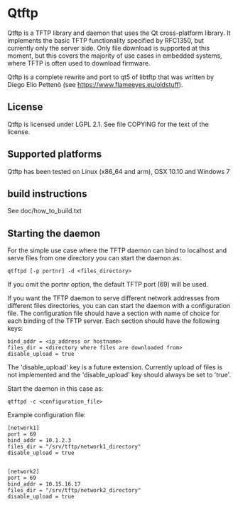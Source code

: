 # Qtftp

Qtftp is a TFTP library and daemon that uses the Qt cross-platform library.
It implements the basic TFTP functionality specified by RFC1350, but currently only the server side.
Only file download is supported at this moment, but this covers the majority of use cases in embedded systems, where TFTP is often used to download firmware.

Qtftp is a complete rewrite and port to qt5 of libtftp that was written by Diego Elio Pettenò (see https://www.flameeyes.eu/oldstuff).

## License
Qtftp is licensed under LGPL 2.1. See file COPYING for the text of the license.

## Supported platforms
Qtftp has been tested on Linux (x86_64 and arm), OSX 10.10 and Windows 7

## build instructions
See doc/how_to_build.txt

## Starting the daemon
For the simple use case where the TFTP daemon can bind to localhost and serve files from one directory you can start the daemon as:

```qtftpd [-p portnr] -d <files_directory>```

If you omit the portnr option, the default TFTP port (69) will be used.

If you want the TFTP daemon to serve different network addresses from different files directories, you can can start the daemon with a configuration file.
The configuration file should have a section with name of choice for each binding of the TFTP server. Each section should have the following keys:

```port = <portnr>
bind_addr = <ip_address or hostname>
files_dir = <directory where files are downloaded from>
disable_upload = true
```
The 'disable_upload' key is a future extension. Currently upload of files is not implemented and the 'disable_upload' key should always be set to 'true'.

Start the daemon in this case as:

```qtftpd -c <configuration_file>```

Example configuration file:


```
[network1]
port = 69
bind_addr = 10.1.2.3
files_dir = "/srv/tftp/network1_directory"
disable_upload = true


[network2]
port = 69
bind_addr = 10.15.16.17
files_dir = "/srv/tftp/network2_directory"
disable_upload = true
```

